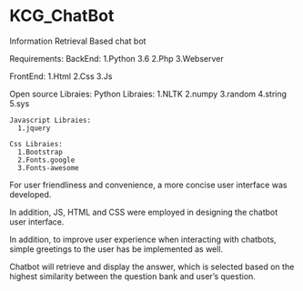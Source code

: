# KCG_ChatBot

Information Retrieval Based chat bot

Requirements:
   BackEnd:
     1.Python 3.6
     2.Php
     3.Webserver 
    
   FrontEnd:
     1.Html
     2.Css
     3.Js
    
  Open source Libraies:
    Python Libraies:
      1.NLTK
      2.numpy
      3.random
      4.string
      5.sys
      
    Javascript Libraies:
      1.jquery
      
    Css Libraies:
      1.Bootstrap
      2.Fonts.google
      3.Fonts-awesome       

For user friendliness and convenience, a more concise user interface was developed. 

In addition, JS, HTML and CSS were employed in designing the chatbot user interface.

In addition, to improve user experience when interacting with chatbots, simple greetings to the user has be implemented as well.

Chatbot will retrieve and display the answer, which is selected based on the highest similarity between the question bank and user’s question.

